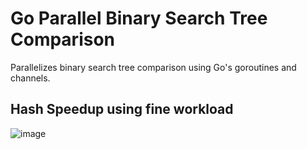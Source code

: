 # Go Parallel Binary Search Tree Comparison
 Parallelizes binary search tree comparison using Go's goroutines and channels.

## Hash Speedup using fine workload
![image](https://github.com/user-attachments/assets/bd39665b-dc3f-4063-aa0a-1e1cf06a8b63)
